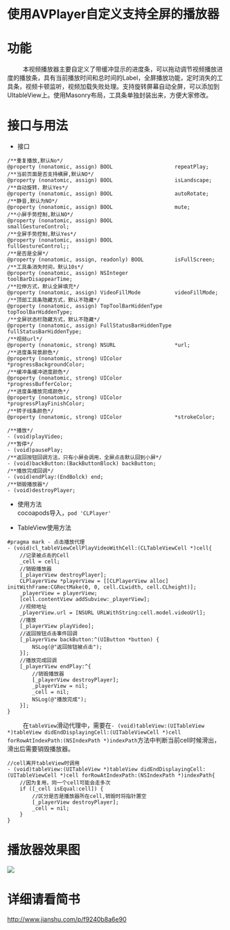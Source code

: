 # 使用AVPlayer自定义支持全屏的播放器

# 功能
    本视频播放器主要自定义了带缓冲显示的进度条，可以拖动调节视频播放进度的播放条，具有当前播放时间和总时间的Label，全屏播放功能，定时消失的工具条，视频卡顿监听，视频加载失败处理。支持旋转屏幕自动全屏，可以添加到UItableView上。使用Masonry布局，工具条单独封装出来，方便大家修改。
# 接口与用法
+ 接口

```
/**重复播放,默认No*/
@property (nonatomic, assign) BOOL                    repeatPlay;
/**当前页面是否支持横屏,默认NO*/
@property (nonatomic, assign) BOOL                    isLandscape;
/**自动旋转，默认Yes*/
@property (nonatomic, assign) BOOL                    autoRotate;
/**静音,默认为NO*/
@property (nonatomic, assign) BOOL                    mute;
/**小屏手势控制,默认NO*/
@property (nonatomic, assign) BOOL                    smallGestureControl;
/**全屏手势控制,默认Yes*/
@property (nonatomic, assign) BOOL                    fullGestureControl;;
/**是否是全屏*/
@property (nonatomic, assign, readonly) BOOL          isFullScreen;
/**工具条消失时间，默认10s*/
@property (nonatomic, assign) NSInteger               toolBarDisappearTime;
/**拉伸方式，默认全屏填充*/
@property (nonatomic, assign) VideoFillMode           videoFillMode;
/**顶部工具条隐藏方式，默认不隐藏*/
@property (nonatomic, assign) TopToolBarHiddenType    topToolBarHiddenType;
/**全屏状态栏隐藏方式，默认不隐藏*/
@property (nonatomic, assign) FullStatusBarHiddenType fullStatusBarHiddenType;
/**视频url*/
@property (nonatomic, strong) NSURL                   *url;
/**进度条背景颜色*/
@property (nonatomic, strong) UIColor                 *progressBackgroundColor;
/**缓冲条缓冲进度颜色*/
@property (nonatomic, strong) UIColor                 *progressBufferColor;
/**进度条播放完成颜色*/
@property (nonatomic, strong) UIColor                 *progressPlayFinishColor;
/**转子线条颜色*/
@property (nonatomic, strong) UIColor                 *strokeColor;

/**播放*/
- (void)playVideo;
/**暂停*/
- (void)pausePlay;
/**返回按钮回调方法，只有小屏会调用，全屏点击默认回到小屏*/
- (void)backButton:(BackButtonBlock) backButton;
/**播放完成回调*/
- (void)endPlay:(EndBolck) end;
/**销毁播放器*/
- (void)destroyPlayer;

```

+ 使用方法
     
      cocoapods导入，`pod 'CLPlayer'`

+ TableView使用方法

```
#pragma mark - 点击播放代理
- (void)cl_tableViewCellPlayVideoWithCell:(CLTableViewCell *)cell{
    //记录被点击的Cell
    _cell = cell;
    //销毁播放器
    [_playerView destroyPlayer];
    CLPlayerView *playerView = [[CLPlayerView alloc] initWithFrame:CGRectMake(0, 0, cell.CLwidth, cell.CLheight)];
    _playerView = playerView;
    [cell.contentView addSubview:_playerView];
    //视频地址
    _playerView.url = [NSURL URLWithString:cell.model.videoUrl];
    //播放
    [_playerView playVideo];
    //返回按钮点击事件回调
    [_playerView backButton:^(UIButton *button) {
        NSLog(@"返回按钮被点击");
    }];
    //播放完成回调
    [_playerView endPlay:^{
        //销毁播放器
        [_playerView destroyPlayer];
        _playerView = nil;
        _cell = nil;
        NSLog(@"播放完成");
    }];
}

```
    在`tableView`滑动代理中，需要在`- (void)tableView:(UITableView *)tableView didEndDisplayingCell:(UITableViewCell *)cell forRowAtIndexPath:(NSIndexPath *)indexPath`方法中判断当前cell时候滑出，滑出后需要销毁播放器。

```
//cell离开tableView时调用
- (void)tableView:(UITableView *)tableView didEndDisplayingCell:(UITableViewCell *)cell forRowAtIndexPath:(NSIndexPath *)indexPath{
    //因为复用，同一个cell可能会走多次
    if ([_cell isEqual:cell]) {
        //区分是否是播放器所在cell,销毁时将指针置空
        [_playerView destroyPlayer];
        _cell = nil;
    }
}
```
# 播放器效果图

![](https://github.com/JmoVxia/CLPlayer/blob/master/%E6%95%88%E6%9E%9C%E5%9B%BE.gif)




# 详细请看简书

http://www.jianshu.com/p/f9240b8a6e90
